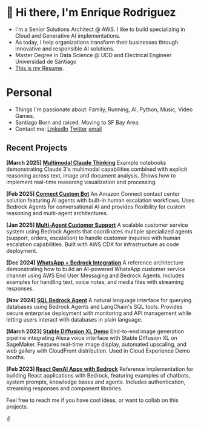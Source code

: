 # 👋 Hi there, I'm Enrique Rodriguez

- I'm a Senior Solutions Architect @ AWS. I like to build specializing in Cloud and Generative AI implementations. 
- As today, I help organizations transform their businesses through innovative and responsible AI solutions.
- Master Degree in Data Science @ UDD and Electrical Engineer Universidad de Santiago
- [This is my Resume](Enrique.Rodriguez.March2025.md).

# Personal

- Things I'm passionate about: Family, Running, AI, Python, Music, Video Games.
- Santiago Born and raised. Moving to SF Bay Area.
- Contact me: [LinkedIn](https://www.linkedin.com/in/enriquerodriguezgarrido) [Twitter](https://x.com/ensamblador) [email](enrique.rodriguez.garrido@gmail.com)


## Recent Projects 

**[March 2025] [Multimodal Claude Thinking](https://github.com/aws-samples/generative-ai-ml-latam-samples/tree/main/samples/multimodal-claude-thinking)**
Example notebooks demonstrating Claude 3's multimodal capabilities combined with explicit reasoning across text, image and document analysis. Shows how to implement real-time reasoning visualization and processing.

**[Feb 2025] [Connect Custom Bot](https://github.com/aws-samples/generative-ai-ml-latam-samples/tree/main/samples/connect-custom-bot)** An Amazon Connect contact center solution featuring AI agents with built-in human escalation workflows. Uses Bedrock Agents for conversational AI and provides flexibility for custom reasoning and multi-agent architectures.

**[Jan 2025] [Multi-Agent Customer Support](https://github.com/aws-samples/generative-ai-ml-latam-samples/tree/main/samples/multi-agent-collaboration)** A scalable customer service system using Bedrock Agents that coordinates multiple specialized agents (support, orders, escalation) to handle customer inquiries with human escalation capabilities. Built with AWS CDK for infrastructure as code deployment.

**[Dec 2024] [WhatsApp + Bedrock Integration](https://github.com/aws-samples/generative-ai-ml-latam-samples/tree/main/samples/end-user-messaging-bedrock)** A reference architecture demonstrating how to build an AI-powered WhatsApp customer service channel using AWS End User Messaging and Bedrock Agents. Includes examples for handling text, voice notes, and media files with streaming responses.


**[Nov 2024] [SQL Bedrock Agent](https://github.com/aws-samples/generative-ai-ml-latam-samples/tree/main/samples/sql-bedrock-agent)**
A natural language interface for querying databases using Bedrock Agents and LangChain's SQL tools. Provides secure enterprise deployment with monitoring and API management while letting users interact with databases in plain language.

**[March 2023] [Stable Diffusion XL Demo](https://github.com/ensamblador/sagemaker-stable-difussionXL-demo)**
End-to-end image generation pipeline integrating Alexa voice interface with Stable Diffusion XL on SageMaker. Features real-time image display, automated upscaling, and web gallery with CloudFront distribution. Used in Cloud Experience Demo booths.

**[Feb 2023] [React GenAI Apps with Bedrock](https://github.com/build-on-aws/building-reactjs-gen-ai-apps-with-amazon-bedrock-javascript-sdk)**
Reference implementation for building React applications with Bedrock, featuring examples of chatbots, system prompts, knowledge bases and agents. Includes authentication, streaming responses and component libraries.

Feel free to reach me if you have cool ideas, or want to collab on this projects.

✌️